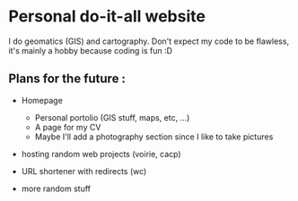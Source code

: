 # Personal do-it-all website

I do geomatics (GIS) and cartography. Don't expect my code to be flawless, it's mainly a hobby because coding is fun :D 

Plans for the future : 
--
- Homepage
  - Personal portolio (GIS stuff, maps, etc, ...)
  - A page for my CV
  - Maybe I'll add a photography section since I like to take pictures
- hosting random web projects (voirie, cacp)
  
- URL shortener with redirects (wc)
- more random stuff
